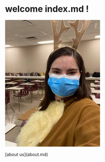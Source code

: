 # welcome index.md !
![image of Fallon Salomon](https://github.com/Fallons1/my-repo/blob/main/images/152152227a5QGYhd.jpg?raw=true "fun image")
<p>[about us](about.md)</p>
